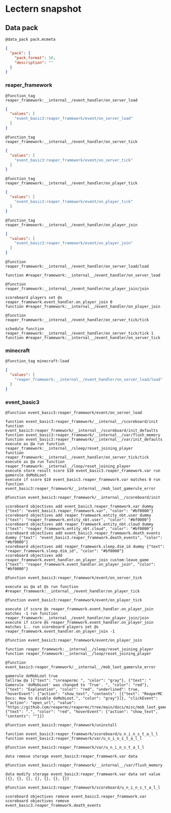# Lectern snapshot

## Data pack

`@data_pack pack.mcmeta`

```json
{
  "pack": {
    "pack_format": 10,
    "description": ""
  }
}
```

### reaper_framework

`@function_tag reaper_framework:__internal__/event_handler/on_server_load`

```json
{
  "values": [
    "event_basic3:reaper_framework/event/on_server_load"
  ]
}
```

`@function_tag reaper_framework:__internal__/event_handler/on_server_tick`

```json
{
  "values": [
    "event_basic3:reaper_framework/event/on_server_tick"
  ]
}
```

`@function_tag reaper_framework:__internal__/event_handler/on_player_tick`

```json
{
  "values": [
    "event_basic3:reaper_framework/event/on_player_tick"
  ]
}
```

`@function_tag reaper_framework:__internal__/event_handler/on_player_join`

```json
{
  "values": [
    "event_basic3:reaper_framework/event/on_player_join"
  ]
}
```

`@function reaper_framework:__internal__/event_handler/on_server_load/load`

```mcfunction
function #reaper_framework:__internal__/event_handler/on_server_load
```

`@function reaper_framework:__internal__/event_handler/on_player_join/join`

```mcfunction
scoreboard players set @s reaper_framework.event_handler.on_player_join 0
function #reaper_framework:__internal__/event_handler/on_player_join
```

`@function reaper_framework:__internal__/event_handler/on_server_tick/tick`

```mcfunction
schedule function reaper_framework:__internal__/event_handler/on_server_tick/tick 1
function #reaper_framework:__internal__/event_handler/on_server_tick
```

### minecraft

`@function_tag minecraft:load`

```json
{
  "values": [
    "reaper_framework:__internal__/event_handler/on_server_load/load"
  ]
}
```

### event_basic3

`@function event_basic3:reaper_framework/event/on_server_load`

```mcfunction
function event_basic3:reaper_framework/__internal__/scoreboard/init
function event_basic3:reaper_framework/__internal__/scoreboard/init_defaults
function event_basic3:reaper_framework/__internal__/var/flush_memory
function event_basic3:reaper_framework/__internal__/var/init_defaults
execute as @a run function reaper_framework:__internal__/sleep/reset_joining_player
function reaper_framework:__internal__/event_handler/on_server_tick/tick
execute as @a run function reaper_framework:__internal__/loop/reset_joining_player
execute store result score $10 event_basic3.reaper_framework.var run gamerule doMobLoot
execute if score $10 event_basic3.reaper_framework.var matches 0 run function event_basic3:reaper_framework/__internal__/mob_loot_gamerule_error
```

`@function event_basic3:reaper_framework/__internal__/scoreboard/init`

```mcfunction
scoreboard objectives add event_basic3.reaper_framework.var dummy {"text": "event_basic3.reaper_framework.var", "color": "#bf0000"}
scoreboard objectives add reaper_framework.entity_nbt.user dummy {"text": "reaper_framework.entity_nbt.user", "color": "#bf0000"}
scoreboard objectives add reaper_framework.entity_nbt.cloud dummy {"text": "reaper_framework.entity_nbt.cloud", "color": "#bf0000"}
scoreboard objectives add event_basic3.reaper_framework.death_events dummy {"text": "event_basic3.reaper_framework.death_events", "color": "#bf0000"}
scoreboard objectives add reaper_framework.sleep.dim_id dummy {"text": "reaper_framework.sleep.dim_id", "color": "#bf0000"}
scoreboard objectives add reaper_framework.event_handler.on_player_join custom:leave_game {"text": "reaper_framework.event_handler.on_player_join", "color": "#bf0000"}
```

`@function event_basic3:reaper_framework/event/on_server_tick`

```mcfunction
execute as @a at @s run function #reaper_framework:__internal__/event_handler/on_player_tick
```

`@function event_basic3:reaper_framework/event/on_player_tick`

```mcfunction
execute if score @s reaper_framework.event_handler.on_player_join matches -1 run function reaper_framework:__internal__/event_handler/on_player_join/join
execute if score @s reaper_framework.event_handler.on_player_join matches 1.. run scoreboard players set @s reaper_framework.event_handler.on_player_join -1
```

`@function event_basic3:reaper_framework/event/on_player_join`

```mcfunction
function reaper_framework:__internal__/sleep/reset_joining_player
function reaper_framework:__internal__/loop/reset_joining_player
```

`@function event_basic3:reaper_framework/__internal__/mob_loot_gamerule_error`

```mcfunction
gamerule doMobLoot true
tellraw @a [{"text": "\nreapermc ", "color": "gray"}, {"text": " Gamerule 'doMobLoot' was changed to 'True'. ", "color": "red"}, {"text": "Explanation", "color": "red", "underlined": true, "hoverEvent": {"action": "show_text", "contents": [{"text": "ReaperMC Docs: How to disable doMobLoot.", "color": "gray"}]}, "clickEvent": {"action": "open_url", "value": "https://github.com/reapermc/reapermc/tree/main/docs/misc/mob_loot_gamerule.md"}}, {"text": ".", "color": "red", "hoverEvent": {"action": "show_text", "contents": ""}}]
```

`@function event_basic3:reaper_framework/uninstall`

```mcfunction
function event_basic3:reaper_framework/scoreboard/u_n_i_n_s_t_a_l_l
function event_basic3:reaper_framework/var/u_n_i_n_s_t_a_l_l
```

`@function event_basic3:reaper_framework/var/u_n_i_n_s_t_a_l_l`

```mcfunction
data remove storage event_basic3:reaper_framework.var data
```

`@function event_basic3:reaper_framework/__internal__/var/flush_memory`

```mcfunction
data modify storage event_basic3:reaper_framework.var data set value [{}, {}, {}, {}, {}, {}, {}]
```

`@function event_basic3:reaper_framework/scoreboard/u_n_i_n_s_t_a_l_l`

```mcfunction
scoreboard objectives remove event_basic3.reaper_framework.var
scoreboard objectives remove event_basic3.reaper_framework.death_events
```
